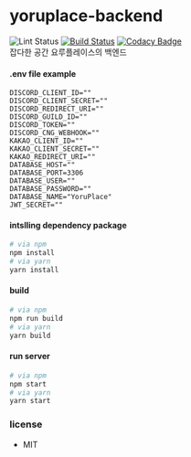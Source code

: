 # yoruplace-backend
![Lint Status](https://github.com/Muzihuzi/yoruplace-backend/actions/workflows/lint.yml/badge.svg)
[![Build Status](https://app.travis-ci.com/Muzihuzi/yoruplace-backend.svg?branch=main)](https://app.travis-ci.com/Muzihuzi/yoruplace-backend)
[![Codacy Badge](https://app.codacy.com/project/badge/Grade/d2c9b2b1b60b4d8e82eacbd67a5bc9e1)](https://www.codacy.com/gh/Muzihuzi/yoruplace-backend/dashboard?utm_source=github.com&amp;utm_medium=referral&amp;utm_content=Muzihuzi/yoruplace-backend&amp;utm_campaign=Badge_Grade)<br>
잡다한 공간 요루플레이스의 백엔드
#### .env file example
```env
DISCORD_CLIENT_ID=""
DISCORD_CLIENT_SECRET=""
DISCORD_REDIRECT_URI=""
DISCORD_GUILD_ID=""
DISCORD_TOKEN=""
DISCORD_CNG_WEBHOOK=""
KAKAO_CLIENT_ID=""
KAKAO_CLIENT_SECRET=""
KAKAO_REDIRECT_URI=""
DATABASE_HOST=""
DATABASE_PORT=3306
DATABASE_USER=""
DATABASE_PASSWORD=""
DATABASE_NAME="YoruPlace"
JWT_SECRET=""
```

#### intslling dependency package
```bash
# via npm
npm install
# via yarn
yarn install
```

#### build
```bash
# via npm
npm run build
# via yarn
yarn build
```

#### run server
```bash 
# via npm
npm start
# via yarn
yarn start
```

### license
- MIT
